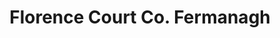 ---
title: "Florence Court Co. Fermanagh"
address: "Florence Court, Florencecourt, Co. Fermanagh, Co. Fermanagh, BT92 1DB"
tel: "+44 (0)28 6634 8249"
county: "Fermanagh"
category: "Parks"
type: "Content"
lat: "54.346771240234375"
lng: "-7.645120143890381"
---